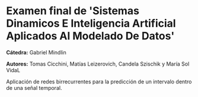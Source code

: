 # Examen final de 'Sistemas Dinamicos E Inteligencia Artificial Aplicados Al Modelado De Datos'

**Cátedra:** Gabriel Mindlin

**Autores:** Tomas Cicchini, Matías Leizerovich, Candela Szischik y María Sol VidaL

Aplicación de redes birrecurrentes para la predicción de un intervalo dentro de una señal temporal.
